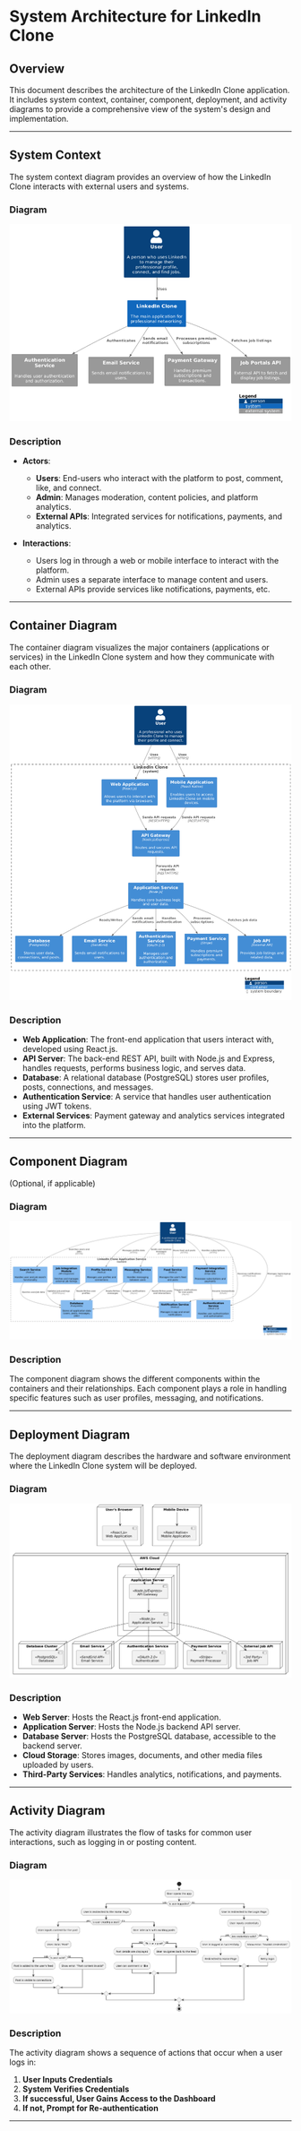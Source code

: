 # System Architecture for LinkedIn Clone

## Overview
This document describes the architecture of the LinkedIn Clone application. It includes system context, container, component, deployment, and activity diagrams to provide a comprehensive view of the system's design and implementation.

---

## System Context
The system context diagram provides an overview of how the LinkedIn Clone interacts with external users and systems.

### Diagram
![System Context Diagram](diagrams/Context.png)

### Description
- **Actors**:
  - **Users**: End-users who interact with the platform to post, comment, like, and connect.
  - **Admin**: Manages moderation, content policies, and platform analytics.
  - **External APIs**: Integrated services for notifications, payments, and analytics.

- **Interactions**:
  - Users log in through a web or mobile interface to interact with the platform.
  - Admin uses a separate interface to manage content and users.
  - External APIs provide services like notifications, payments, etc.

---

## Container Diagram
The container diagram visualizes the major containers (applications or services) in the LinkedIn Clone system and how they communicate with each other.

### Diagram
![Container Diagram](diagrams/Container.png)

### Description
- **Web Application**: The front-end application that users interact with, developed using React.js.
- **API Server**: The back-end REST API, built with Node.js and Express, handles requests, performs business logic, and serves data.
- **Database**: A relational database (PostgreSQL) stores user profiles, posts, connections, and messages.
- **Authentication Service**: A service that handles user authentication using JWT tokens.
- **External Services**: Payment gateway and analytics services integrated into the platform.

---

## Component Diagram
(Optional, if applicable)

### Diagram
![Component Diagram](diagrams/Component.png)

### Description
The component diagram shows the different components within the containers and their relationships. Each component plays a role in handling specific features such as user profiles, messaging, and notifications.

---

## Deployment Diagram
The deployment diagram describes the hardware and software environment where the LinkedIn Clone system will be deployed.

### Diagram
![Deployment Diagram](diagrams/DeploymentDiagram.png)

### Description
- **Web Server**: Hosts the React.js front-end application.
- **Application Server**: Hosts the Node.js backend API server.
- **Database Server**: Hosts the PostgreSQL database, accessible to the backend server.
- **Cloud Storage**: Stores images, documents, and other media files uploaded by users.
- **Third-Party Services**: Handles analytics, notifications, and payments.

---

## Activity Diagram
The activity diagram illustrates the flow of tasks for common user interactions, such as logging in or posting content.

### Diagram
![Activity Diagram](diagrams/ActivityDiagram.png)

### Description
The activity diagram shows a sequence of actions that occur when a user logs in:
1. **User Inputs Credentials**
2. **System Verifies Credentials**
3. **If successful, User Gains Access to the Dashboard**
4. **If not, Prompt for Re-authentication**

---
